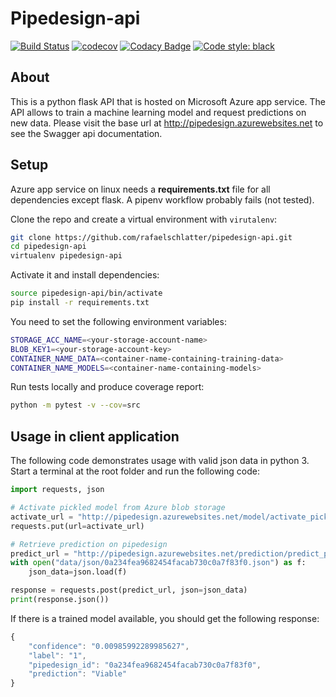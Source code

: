# Pipedesign-api
[![Build Status](https://travis-ci.org/rafaelschlatter/pipedesign-api.svg?branch=master)](https://travis-ci.org/rafaelschlatter/pipedesign-api)
[![codecov](https://codecov.io/gh/rafaelschlatter/pipedesign-ml/branch/master/graph/badge.svg)](https://codecov.io/gh/rafaelschlatter/pipedesign-ml)
[![Codacy Badge](https://api.codacy.com/project/badge/Grade/6f28fe09f64e4eaaa866498be841fa84)](https://app.codacy.com/app/rafaelschlatter/pipedesign-api?utm_source=github.com&utm_medium=referral&utm_content=rafaelschlatter/pipedesign-api&utm_campaign=Badge_Grade_Settings)
[![Code style: black](https://img.shields.io/badge/code%20style-black-000000.svg)](https://github.com/python/black)

## About
This is a python flask API that is hosted on Microsoft Azure app service. The API allows to train a machine learning model and request predictions on new data. Please visit the base url at <http://pipedesign.azurewebsites.net> to see the Swagger api documentation.

## Setup
Azure app service on linux needs a **requirements.txt** file for all dependencies except flask. A pipenv workflow probably fails (not tested).

Clone the repo and create a virtual environment with `virutalenv`:
````bash
git clone https://github.com/rafaelschlatter/pipedesign-api.git
cd pipedesign-api
virtualenv pipedesign-api
````

Activate it and install dependencies:
````bash
source pipedesign-api/bin/activate
pip install -r requirements.txt
````

You need to set the following environment variables:
````bash
STORAGE_ACC_NAME=<your-storage-account-name>
BLOB_KEY1=<your-storage-account-key>
CONTAINER_NAME_DATA=<container-name-containing-training-data>
CONTAINER_NAME_MODELS=<container-name-containing-models>
````

Run tests locally and produce coverage report:
````bash
python -m pytest -v --cov=src
````

## Usage in client application
The following code demonstrates usage with valid json data in python 3. Start a terminal at the root folder and run the following code:

````python
import requests, json

# Activate pickled model from Azure blob storage
activate_url = "http://pipedesign.azurewebsites.net/model/activate_pickled/test_model_1_do_not_delete/"
requests.put(url=activate_url)

# Retrieve prediction on pipedesign
predict_url = "http://pipedesign.azurewebsites.net/prediction/predict_pickled/"
with open("data/json/0a234fea9682454facab730c0a7f83f0.json") as f:
    json_data=json.load(f)

response = requests.post(predict_url, json=json_data)
print(response.json())
````

If there is a trained model available, you should get the following response:
````javascript
{
    "confidence": "0.00985992289985627",
    "label": "1",
    "pipedesign_id": "0a234fea9682454facab730c0a7f83f0",
    "prediction": "Viable"
}
````
